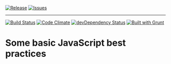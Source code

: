 [![Release](http://img.shields.io/github/release/michsch/bestpractice.js.svg?style=flat)](https://github.com/michsch/bestpractice.js/releases)
[![Issues](http://img.shields.io/github/issues/michsch/bestpractice.js.svg?style=flat)](https://github.com/michsch/bestpractice.js/issues)

---

[![Build Status](http://img.shields.io/travis/michsch/bestpractice.js/master.svg?style=flat)](https://travis-ci.org/michsch/bestpractice.js)
[![Code Climate](http://img.shields.io/codeclimate/github/michsch/bestpractice.js.svg?style=flat)](https://codeclimate.com/github/michsch/bestpractice.js)
[![devDependency Status](http://img.shields.io/david/dev/michsch/bestpractice.js.svg?style=flat)](https://david-dm.org/michsch/bestpractice.js#info=devDependencies)
[![Built with Grunt](http://img.shields.io/badge/built_with-grunt-yellow.svg?style=flat)](http://gruntjs.com/)

# Some basic JavaScript best practices
